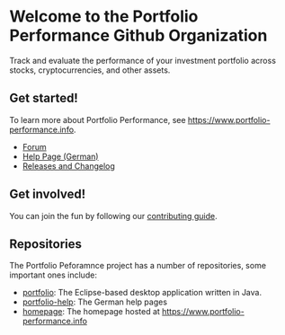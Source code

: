 # Welcome to the Portfolio Performance Github Organization

Track and evaluate the performance of your investment portfolio across stocks, cryptocurrencies, and other assets.

## Get started!

To learn more about Portfolio Performance, see <https://www.portfolio-performance.info>.

* [Forum](https://forum.portfolio-performance.info/)
* [Help Page (German)](https://help.portfolio-performance.info/)
* [Releases and Changelog](https://github.com/buchen/portfolio/releases)

## Get involved!

You can join the fun by following our [contributing guide](https://github.com/portfolio-performance/portfolio/blob/master/CONTRIBUTING.md).

## Repositories

The Portfolio Peforamnce project has a number of repositories, some important ones include:

* [portfolio](http://github.com/portfolio-performance/portfolio): The Eclipse-based desktop application written in Java.
* [portfolio-help](https://github.com/portfolio-performance/portfolio-help): The German help pages
* [homepage](https://github.com/portfolio-performance/homepage): The homepage hosted at <https://www.portfolio-performance.info>
